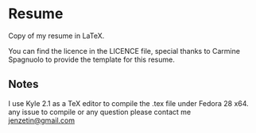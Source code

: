 # Resume
Copy of my resume in LaTeX.

You can find the licence  in the LICENCE file, special thanks to Carmine Spagnuolo to provide the template for this resume.

## Notes

I use Kyle 2.1 as a TeX editor to compile the .tex file under  Fedora 28 x64. any  issue to compile or any question please contact me
jenzetin@gmail.com
